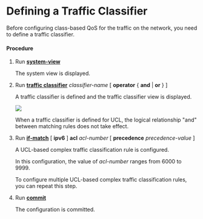 Defining a Traffic Classifier
=============================

Before configuring class-based QoS for the traffic on the network, you need to define a traffic classifier.

#### Procedure

1. Run [**system-view**](cmdqueryname=system-view)
   
   
   
   The system view is displayed.
2. Run [**traffic classifier**](cmdqueryname=traffic+classifier) *classifier-name* [ **operator** { **and** | **or** } ]
   
   
   
   A traffic classifier is defined and the traffic classifier view is displayed.
   
   ![](../../../../public_sys-resources/note_3.0-en-us.png) 
   
   When a traffic classifier is defined for UCL, the logical relationship "and" between matching rules does not take effect.
3. Run [**if-match**](cmdqueryname=if-match) [ **ipv6** ] **acl** *acl-number* [ **precedence** *precedence-value* ]
   
   
   
   A UCL-based complex traffic classification rule is configured.
   
   In this configuration, the value of *acl-number* ranges from 6000 to 9999.
   
   To configure multiple UCL-based complex traffic classification rules, you can repeat this step.
4. Run [**commit**](cmdqueryname=commit)
   
   
   
   The configuration is committed.